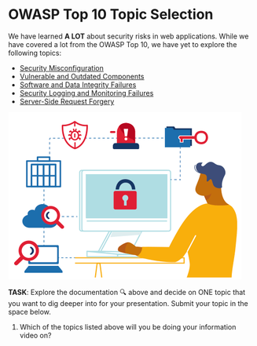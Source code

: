 # OWASP Top 10 Topic Selection

We have learned **A LOT** about security risks in web applications. While we have covered a lot from the OWASP Top 10, we have yet to explore the following topics:
- [Security Misconfiguration](https://owasp.org/Top10/A05_2021-Security_Misconfiguration/)
- [Vulnerable and Outdated Components](https://owasp.org/Top10/A06_2021-Vulnerable_and_Outdated_Components/)
- [Software and Data Integrity Failures](https://owasp.org/Top10/A08_2021-Software_and_Data_Integrity_Failures/)
- [Security Logging and Monitoring Failures](https://owasp.org/Top10/A09_2021-Security_Logging_and_Monitoring_Failures/)
- [Server-Side Request Forgery](https://owasp.org/Top10/A10_2021-Server-Side_Request_Forgery_%28SSRF%29/)

![Web Security](../assets/1.WebSecurity.gif)

**TASK**: Explore the documentation 🔍 above and decide on ONE topic that you want to dig deeper into for your presentation. Submit your topic in the space below.

1. Which of the topics listed above will you be doing your information video on?
